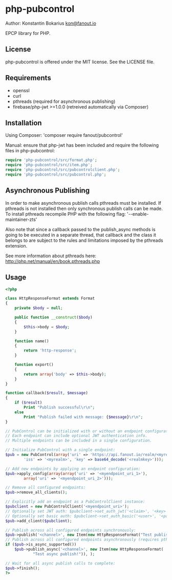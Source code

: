 php-pubcontrol
============

Author: Konstantin Bokarius <kon@fanout.io>

EPCP library for PHP.

License
-------

php-pubcontrol is offered under the MIT license. See the LICENSE file.

Requirements
------------

* openssl
* curl
* pthreads (required for asynchronous publishing)
* firebase/php-jwt >=1.0.0 (retreived automatically via Composer)

Installation
------------

Using Composer: 'composer require fanout/pubcontrol' 

Manual: ensure that php-jwt has been included and require the following files in php-pubcontrol:

```PHP
require 'php-pubcontrol/src/format.php';
require 'php-pubcontrol/src/item.php';
require 'php-pubcontrol/src/pubcontrolclient.php';
require 'php-pubcontrol/src/pubcontrol.php';
```

Asynchronous Publishing
-----------------------

In order to make asynchronous publish calls pthreads must be installed. If pthreads is not installed then only synchronous publish calls can be made. To install pthreads recompile PHP with the following flag: '--enable-maintainer-zts'

Also note that since a callback passed to the publish_async methods is going to be executed in a separate thread, that callback and the class it belongs to are subject to the rules and limitations imposed by the pthreads extension.

See more information about pthreads here: http://php.net/manual/en/book.pthreads.php

Usage
------------

```PHP
<?php

class HttpResponseFormat extends Format
{
    private $body = null;

    public function __construct($body)
    {
        $this->body = $body;
    }

	function name()
    { 
        return 'http-response';
    }

	function export()
    {
        return array('body' => $this->body);
    }
}

function callback($result, $message)
{
    if ($result)
        Print "Publish successful\r\n";
    else
        Print "Publish failed with message: {$message}\r\n";
}

// PubControl can be initialized with or without an endpoint configuration.
// Each endpoint can include optional JWT authentication info.
// Multiple endpoints can be included in a single configuration.

// Initialize PubControl with a single endpoint:
$pub = new PubControl(array('uri' => 'https://api.fanout.io/realm/<myrealm>',
        'iss' => '<myrealm>', 'key' => base64_decode('<realmkey>')));

// Add new endpoints by applying an endpoint configuration:
$pub->apply_config(array(array('uri' => '<myendpoint_uri_1>'), 
        array('uri' => '<myendpoint_uri_2>')));

// Remove all configured endpoints:
$pub->remove_all_clients();

// Explicitly add an endpoint as a PubControlClient instance:
$pubclient = new PubControlClient('<myendpoint_uri>');
// Optionally set JWT auth: $pubclient->set_auth_jwt('<claim>', '<key>');
// Optionally set basic auth: $pubclient->set_auth_basic('<user>', '<password>');
$pub->add_client($pubclient);

// Publish across all configured endpoints synchronously:
$pub->publish('<channel>', new Item(new HttpResponseFormat("Test publish!")));
// Publish across all configured endpoints asynchronously (requires pthreads):
if ($pub->is_async_supported())
    $pub->publish_async('<channel>', new Item(new HttpResponseFormat(
            "Test async publish!")), );

// Wait for all async publish calls to complete:
$pub->finish();
?>
```
